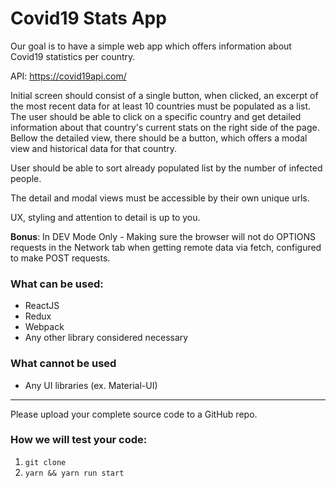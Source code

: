 # Covid19 Stats App #

Our goal is to have a simple web app which offers information about Covid19 statistics per country.

API: https://covid19api.com/

Initial screen should consist of a single button, when clicked, an excerpt of the most recent data for at least 10 countries must be populated as a list.
The user should be able to click on a specific country and get detailed information about that country's current stats on the right side of the page. 
Bellow the detailed view, there should be a button, which offers a modal view and historical data for that country.

User should be able to sort already populated list by the number of infected people. 

The detail and modal views must be accessible by their own unique urls.

UX, styling and attention to detail is up to you.

**Bonus**: 
In DEV Mode Only - Making sure the browser will not do OPTIONS requests in the Network tab when getting remote data via fetch, configured to make POST requests.

### What can be used:
 
* ReactJS
* Redux
* Webpack
* Any other library considered necessary

### What cannot be used
* Any UI libraries (ex. Material-UI)

---

Please upload your complete source code to a GitHub repo.

### How we will test your code:

1. `git clone`
2. `yarn && yarn run start`
